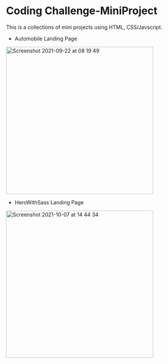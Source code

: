 # Coding Challenge-MiniProject
This is a collections of mini projects using HTML, CSS/Javscript. 
* Automobile Landing Page

<img width="400" alt="Screenshot 2021-09-22 at 08 19 49" src="https://user-images.githubusercontent.com/56796429/134301618-fc57466a-9406-450a-8eb6-37b66b083754.png">

* HeroWithSass Landing Page

<img width="400" alt="Screenshot 2021-10-07 at 14 44 34" src="https://user-images.githubusercontent.com/56796429/136405961-8fd71845-037e-491c-addc-f28c0d58bd4c.png">
